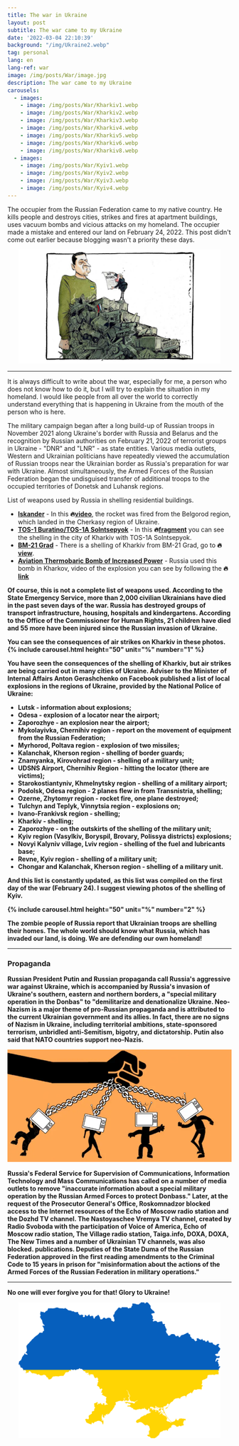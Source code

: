 ```yaml
---
title: The war in Ukraine
layout: post
subtitle: The war came to my Ukraine
date: '2022-03-04 22:10:39'
background: "/img/Ukraine2.webp"
tag: personal
lang: en
lang-ref: war
image: /img/posts/War/image.jpg
description: The war came to my Ukraine
carousels:
  - images: 
    - image: /img/posts/War/Kharkiv1.webp
    - image: /img/posts/War/Kharkiv2.webp
    - image: /img/posts/War/Kharkiv3.webp
    - image: /img/posts/War/Kharkiv4.webp
    - image: /img/posts/War/Kharkiv5.webp
    - image: /img/posts/War/Kharkiv6.webp
    - image: /img/posts/War/Kharkiv8.webp
  - images:
    - image: /img/posts/War/Kyiv1.webp
    - image: /img/posts/War/Kyiv2.webp
    - image: /img/posts/War/Kyiv3.webp
    - image: /img/posts/War/Kyiv4.webp
---
```


The occupier from the Russian Federation came to my native country. He kills people and destroys cities, strikes and fires at apartment buildings, uses vacuum bombs and vicious attacks on my homeland. The occupier made a mistake and entered our land on February 24, 2022. This post didn't come out earlier because blogging wasn't a priority these days.

<center>
<img src="/img/posts/War/image.jpg" alt="Network" class="responsive" style="width: 90%; height: auto;">
</center>

***

It is always difficult to write about the war, especially for me, a person who does not know how to do it, but I will try to explain the situation in my homeland. I would like people from all over the world to correctly understand everything that is happening in Ukraine from the mouth of the person who is here.

The military campaign began after a long build-up of Russian troops in November 2021 along Ukraine's border with Russia and Belarus and the recognition by Russian authorities on February 21, 2022 of terrorist groups in Ukraine - "DNR" and "LNR" - as state entities. Various media outlets, Western and Ukrainian politicians have repeatedly viewed the accumulation of Russian troops near the Ukrainian border as Russia's preparation for war with Ukraine. Almost simultaneously, the Armed Forces of the Russian Federation began the undisguised transfer of additional troops to the occupied territories of Donetsk and Luhansk regions.

List of weapons used by Russia in shelling residential buildings.
* <strong>[Iskander](https://en.wikipedia.org/wiki/9K720_Iskander)</strong> - In this <strong>🔥[video](https://youtube.com/shorts/SLDq1tICyR8?feature=share)</strong>, the rocket was fired from the Belgorod region, which landed in the Cherkasy region of Ukraine.
* <strong>[TOS-1 Buratino/TOS-1A Solntsepyok](https://en.wikipedia.org/wiki/TOS-1)</strong> - In this <strong>🔥[fragment](https://youtu.be/R4d5vZ3R0gw)</strong> you can see the shelling in the city of Kharkiv with TOS-1A Solntsepyok.
* <strong>[BM-21 Grad](https://en.wikipedia.org/wiki/BM-21_Grad)</strong> - There is a shelling of Kharkiv from BM-21 Grad, go to <strong>🔥[view](https://youtu.be/zvUNAzTC-AI)</strong>.
* <strong>[Aviation Thermobaric Bomb of Increased Power](https://en.wikipedia.org/wiki/Father_of_All_Bombs)</strong>  - Russia used this bomb in Kharkov, video of the explosion you can see by following the <b><strong>🔥[link](https://youtu.be/_GDAyOvBg-M)</strong>

Of course, this is not a complete list of weapons used. According to the State Emergency Service, more than 2,000 civilian Ukrainians have died in the past seven days of the war. Russia has destroyed groups of transport infrastructure, housing, hospitals and kindergartens. According to the Office of the Commissioner for Human Rights, 21 children have died and 55 more have been injured since the Russian invasion of Ukraine.

You can see the consequences of air strikes on Kharkiv in these photos.
  {% include carousel.html height="50" unit="%"  number="1" %}

You have seen the consequences of the shelling of Kharkiv, but air strikes are being carried out in many cities of Ukraine. Adviser to the Minister of Internal Affairs Anton Gerashchenko on Facebook published a list of local explosions in the regions of Ukraine, provided by the National Police of Ukraine:

* Lutsk - information about explosions;
* Odesa - explosion of a locator near the airport;  
* Zaporozhye - an explosion near the airport;
* Mykolayivka, Chernihiv region - report on the movement of equipment from the Russian Federation;
* Myrhorod, Poltava region - explosion of two missiles;
* Kalanchak, Kherson region - shelling of border guards;
* Znamyanka, Kirovohrad region - shelling of a military unit;
* UDSNS Airport, Chernihiv Region - hitting the locator (there are victims);
* Starokostiantyniv, Khmelnytsky region - shelling of a military airport;
* Podolsk, Odesa region - 2 planes flew in from Transnistria, shelling;
* Ozerne, Zhytomyr region - rocket fire, one plane destroyed;
* Tulchyn and Teplyk, Vinnytsia region - explosions on;
* Ivano-Frankivsk region - shelling;
* Kharkiv - shelling; 
* Zaporozhye - on the outskirts of the shelling of the military unit;
* Kyiv region (Vasylkiv, Boryspil, Brovary, Polissya districts) explosions;
* Novyi Kalyniv village, Lviv region - shelling of the fuel and lubricants base;
* Revne, Kyiv region - shelling of a military unit;
* Chongar and Kalanchak, Kherson region - shelling of a military unit.

And this list is constantly updated, as this list was compiled on the first day of the war (February 24). I suggest viewing photos of the shelling of Kyiv.

{% include carousel.html height="50" unit="%"  number="2" %}

The zombie people of Russia report that Ukrainian troops are shelling their homes. The whole world should know what Russia, which has invaded our land, is doing. We are defending our own homeland!

***

### Propaganda

Russian President Putin and Russian propaganda call Russia's aggressive war against Ukraine, which is accompanied by Russia's invasion of Ukraine's southern, eastern and northern borders, a "special military operation in the Donbas" to "demilitarize and denationalize Ukraine. Neo-Nazism is a major theme of pro-Russian propaganda and is attributed to the current Ukrainian government and its allies. In fact, there are no signs of Nazism in Ukraine, including territorial ambitions, state-sponsored terrorism, unbridled anti-Semitism, bigotry, and dictatorship. Putin also said that NATO countries support neo-Nazis.

<center>
<img src="/img/posts/War/Propaganda.webp" alt="Network" class="responsive" style="width: 100%; height: auto;">
</center>

Russia's Federal Service for Supervision of Communications, Information Technology and Mass Communications has called on a number of media outlets to remove "inaccurate information about a special military operation by the Russian Armed Forces to protect Donbass." Later, at the request of the Prosecutor General's Office, Roskomnadzor blocked access to the Internet resources of the Echo of Moscow radio station and the Dozhd TV channel. The Nastoyaschee Vremya TV channel, created by Radio Svoboda with the participation of Voice of America, Echo of Moscow radio station, The Village radio station, Taiga.info, DOXA, DOXA, The New Times and a number of Ukrainian TV channels, was also blocked. publications.
Deputies of the State Duma of the Russian Federation approved in the first reading amendments to the Criminal Code to 15 years in prison for "misinformation about the actions of the Armed Forces of the Russian Federation in military operations."

***

No one will ever forgive you for that! Glory to Ukraine!

<center>
<img src="/img/posts/War/UkraineFlag.png" alt="Network" class="responsive" style="width: 90%; height: auto;">
</center>

